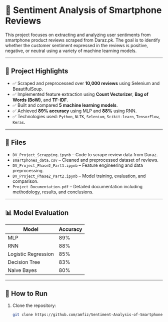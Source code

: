 # 📱 Sentiment Analysis of Smartphone Reviews

This project focuses on extracting and analyzing user sentiments from smartphone product reviews scraped from Daraz.pk. The goal is to identify whether the customer sentiment expressed in the reviews is positive, negative, or neutral using a variety of machine learning models.

---

## 🧠 Project Highlights

- ✅ Scraped and preprocessed over **10,000 reviews** using Selenium and BeautifulSoup.
- ✅ Implemented feature extraction using **Count Vectorizer**, **Bag of Words (BoW)**, and **TF-IDF**.
- ✅ Built and compared **5 machine learning models**.
- ✅ Achieved **89% accuracy** using MLP and **88%** using RNN.
- ✅ Technologies used: `Python`, `NLTK`, `Selenium`, `Scikit-learn`, `TensorFlow`, `Keras`.

---

## 📁 Files

- `DV_Project_Scrapping.ipynb` – Code to scrape review data from Daraz.
- `smartphones_data.csv` – Cleaned and preprocessed dataset of reviews.
- `DV_Project_Phase2_Part1.ipynb` – Feature engineering and data preprocessing.
- `DV_Project_Phase2_Part2.ipynb` – Model training, evaluation, and comparison.
- `Project Documentation.pdf` – Detailed documentation including methodology, results, and conclusions.

---

## 📊 Model Evaluation

| Model           | Accuracy |
|----------------|----------|
| MLP             | 89%      |
| RNN             | 88%      |
| Logistic Regression | 85%  |
| Decision Tree   | 83%      |
| Naive Bayes     | 80%      |

---

## 🚀 How to Run

1. Clone the repository:
   ```bash
   git clone https://github.com/amfiz/Sentiment-Analysis-of-Smartphone-Reviews.git
